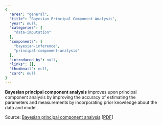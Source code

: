 ```yaml
---
{
  "area": "general",
  "title": "Bayesian Principal Component Analysis",
  "year": null,
  "categories": [
    "data-imputation"
  ],
  "components": [
    "bayesian-inference",
    "principal-component-analysis"
  ],
  "introduced_by": null,
  "links": [],
  "thumbnail": null,
  "card": null
}
---
```

**Bayesian principal component analysis** improves upon principal component analysis by improving the accuracy of estimating the parameters and measurements by incorporating prior knowledge about the data and model.

Source: [Bayesian principal component analysis](https://www.semanticscholar.org/paper/Bayesian-principal-component-analysis-Nounou-Bakshi/8a5075c1ae092b480add3a290943dd831d815aea) [[PDF](http://citeseerx.ist.psu.edu/viewdoc/download?doi=10.1.1.621.9869&rep=rep1&type=pdf)]  
